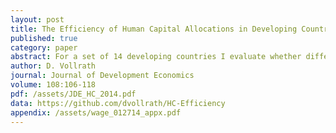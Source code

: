 ```yaml
---
layout: post
title: The Efficiency of Human Capital Allocations in Developing Countries
published: true
category: paper
abstract: For a set of 14 developing countries I evaluate whether differences in the marginal product of human capital between sectors - estimated from individual-level wage data - have meaningful effects on aggregate productivity. Under the most generous assumptions regarding the homogeneity of human capital, my analysis shows that equalizing the marginal product of human capital between sectors leads to gains in output of less than 5\% for most countries. These estimated gains of reallocation represent an upper bound as some of the observed differences in marginal products between sectors are due to unmeasured human capital. Under reasonable assumptions on the amount of unmeasured human capital the gains from reallocation fall well below 3\%. Compared to similar estimates made using data from the U.S., developing countries would gain more from a reallocation of human capital, but the differences are too small to account for a meaningful portion of the gap in income per capita with the United States.
author: D. Vollrath
journal: Journal of Development Economics
volume: 108:106-118
pdf: /assets/JDE_HC_2014.pdf
data: https://github.com/dvollrath/HC-Efficiency
appendix: /assets/wage_012714_appx.pdf
---
```

